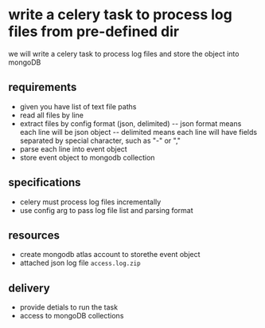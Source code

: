 # write a celery task to process log files from pre-defined dir

we will write a celery task to process log files and store the object into mongoDB 

## requirements 
- given you have list of text file paths
- read all files by line
- extract files by config format (json, delimited)
-- json format means each line will be json object 
-- delimited means each line will have fields separated by special character, such as "-" or ","
- parse each line into event object 
- store event object to mongodb collection 

## specifications 
- celery must process log files incrementally 
- use config arg to pass log file list and parsing format 


## resources
- create mongodb atlas account to storethe event object 
- attached json log file `access.log.zip`


## delivery
- provide detials to run the task 
- access to mongoDB collections 

